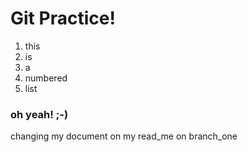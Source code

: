 # Git Practice!

1. this
1. is
1. a
1. numbered
1. list

### oh yeah! ;-)

changing my document on my read_me on branch_one
